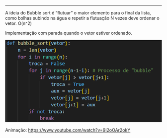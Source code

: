 
---

A ideia do Bubble sort é “flutuar” o maior elemento para o final da lista, como bolhas subindo na água e repetir a flutuação N vezes deve ordenar o vetor. O(n^2)

Implementação com parada quando o vetor estiver ordenado.

![Pasted image 20250618124038](../../attachments/Pasted%20image%2020250618124038.png)

Animação: https://www.youtube.com/watch?v=9I2oOAr2okY